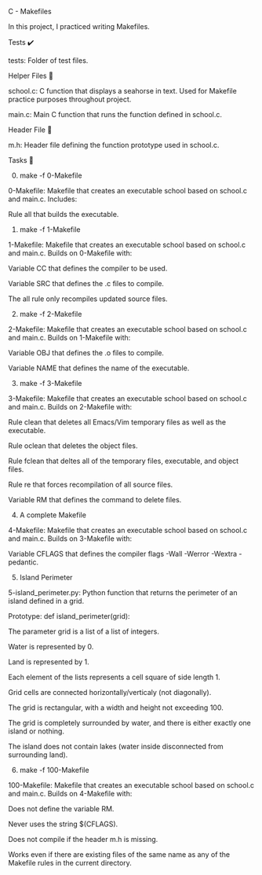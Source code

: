 C - Makefiles

In this project, I practiced writing Makefiles.



Tests ✔️

tests: Folder of test files.

Helper Files 🙌

school.c: C function that displays a seahorse in text. Used for Makefile practice purposes throughout project.



main.c: Main C function that runs the function defined in school.c.



Header File 📁

m.h: Header file defining the function prototype used in school.c.

Tasks 📃

0. make -f 0-Makefile



0-Makefile: Makefile that creates an executable school based on school.c and main.c. Includes:

Rule all that builds the executable.

1. make -f 1-Makefile



1-Makefile: Makefile that creates an executable school based on school.c and main.c. Builds on 0-Makefile with:

Variable CC that defines the compiler to be used.

Variable SRC that defines the .c files to compile.

The all rule only recompiles updated source files.

2. make -f 2-Makefile



2-Makefile: Makefile that creates an executable school based on school.c and main.c. Builds on 1-Makefile with:

Variable OBJ that defines the .o files to compile.

Variable NAME that defines the name of the executable.

3. make -f 3-Makefile



3-Makefile: Makefile that creates an executable school based on school.c and main.c. Builds on 2-Makefile with:

Rule clean that deletes all Emacs/Vim temporary files as well as the executable.

Rule oclean that deletes the object files.

Rule fclean that deltes all of the temporary files, executable, and object files.

Rule re that forces recompilation of all source files.

Variable RM that defines the command to delete files.

4. A complete Makefile



4-Makefile: Makefile that creates an executable school based on school.c and main.c. Builds on 3-Makefile with:

Variable CFLAGS that defines the compiler flags -Wall -Werror -Wextra -pedantic.

5. Island Perimeter



5-island_perimeter.py: Python function that returns the perimeter of an island defined in a grid.

Prototype: def island_perimeter(grid):

The parameter grid is a list of a list of integers.

Water is represented by 0.

Land is represented by 1.

Each element of the lists represents a cell square of side length 1.

Grid cells are connected horizontally/verticaly (not diagonally).

The grid is rectangular, with a width and height not exceeding 100.

The grid is completely surrounded by water, and there is either exactly one island or nothing.

The island does not contain lakes (water inside disconnected from surrounding land).

6. make -f 100-Makefile



100-Makefile: Makefile that creates an executable school based on school.c and main.c. Builds on 4-Makefile with:

Does not define the variable RM.

Never uses the string $(CFLAGS).

Does not compile if the header m.h is missing.

Works even if there are existing files of the same name as any of the Makefile rules in the current directory.
